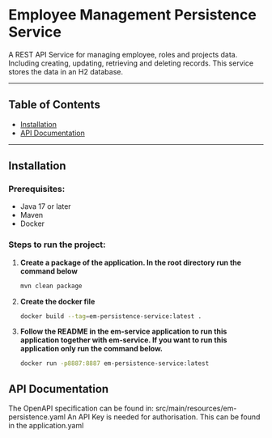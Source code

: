 # Employee Management Persistence Service

A REST API Service for managing employee, roles and projects data. Including creating, updating, retrieving and deleting records.
This service stores the data in an H2 database. 

---

## Table of Contents

- [Installation](#installation)
- [API Documentation](#api-documentation)


---

## Installation

### Prerequisites:
- Java 17 or later
- Maven 
- Docker

### Steps to run the project:

1. **Create a package of the application. In the root directory run the command below**
   ```bash
   mvn clean package

2. **Create the docker file**
   ```bash
   docker build --tag=em-persistence-service:latest .

3. **Follow the README in the em-service application to run this application together with em-service. If you want to run this application only run the command below.**
   ```bash
   docker run -p8887:8887 em-persistence-service:latest

## API Documentation

The OpenAPI specification can be found in: src/main/resources/em-persistence.yaml
An API Key is needed for authorisation. This can be found in the application.yaml

